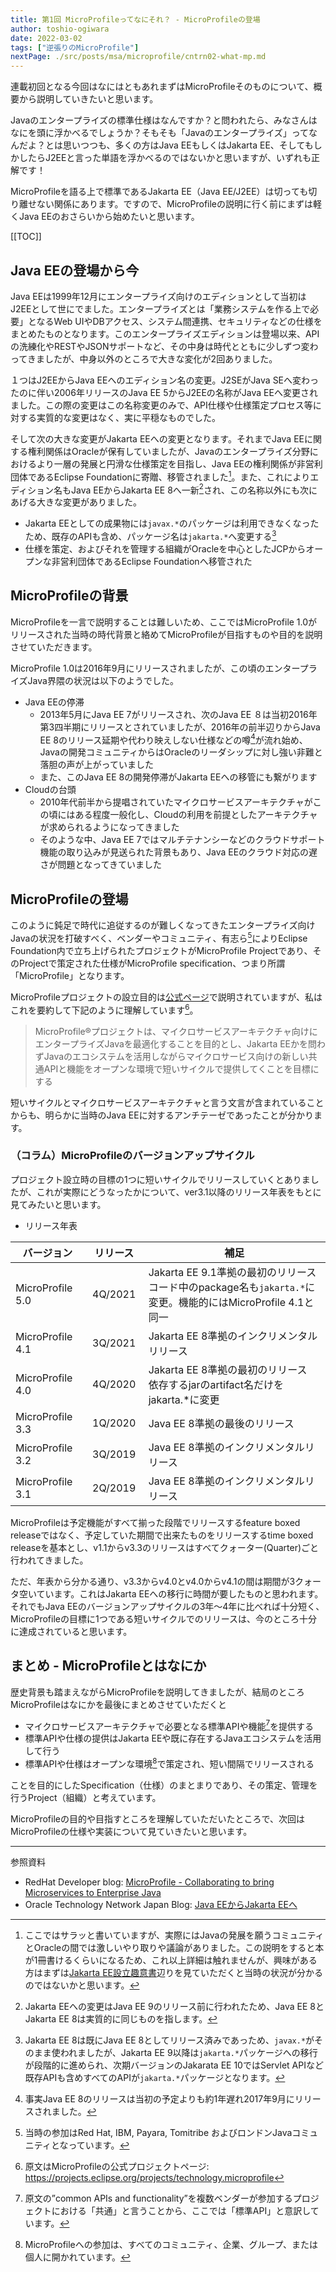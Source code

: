 ```yaml
---
title: 第1回 MicroProfileってなにそれ？ - MicroProfileの登場
author: toshio-ogiwara
date: 2022-03-02
tags: ["逆張りのMicroProfile"]
nextPage: ./src/posts/msa/microprofile/cntrn02-what-mp.md
---
```


連載初回となる今回はなにはともあれまずはMicroProfileそのものについて、概要から説明していきたいと思います。

Javaのエンタープライズの標準仕様はなんですか？と問われたら、みなさんはなにを頭に浮かべるでしょうか？そもそも「Javaのエンタープライズ」ってなんだよ？とは思いつつも、多くの方はJava EEもしくはJakarta EE、そしてもしかしたらJ2EEと言った単語を浮かべるのではないかと思いますが、いずれも正解です！

MicroProfileを語る上で標準であるJakarta EE（Java EE/J2EE）は切っても切り離せない関係にあります。ですので、MicroProfileの説明に行く前にまずは軽くJava EEのおさらいから始めたいと思います。

[[TOC]]

## Java EEの登場から今

Java EEは1999年12月にエンタープライズ向けのエディションとして当初はJ2EEとして世にでました。エンタープライズとは「業務システムを作る上で必要」となるWeb UIやDBアクセス、システム間連携、セキュリティなどの仕様をまとめたものとなります。このエンタープライズエディションは登場以来、APIの洗練化やRESTやJSONサポートなど、その中身は時代とともに少しずつ変わってきましたが、中身以外のところで大きな変化が2回ありました。

１つはJ2EEからJava EEへのエディション名の変更。J2SEがJava SEへ変わったのに伴い2006年リリースのJava EE 5からJ2EEの名称がJava EEへ変更されました。この際の変更はこの名称変更のみで、API仕様や仕様策定プロセス等に対する実質的な変更はなく、実に平穏なものでした。

そして次の大きな変更がJakarta EEへの変更となります。それまでJava EEに関する権利関係はOracleが保有していましたが、Javaのエンタープライズ分野におけるより一層の発展と円滑な仕様策定を目指し、Java EEの権利関係が非営利団体であるEclipse Foundationに寄贈、移管されました[^1]。また、これによりエディション名もJava EEからJakarta EE 8へ一新[^2]され、この名称以外にも次にあげる大きな変更がありました。

- Jakarta EEとしての成果物には`javax.*`のパッケージは利用できなくなったため、既存のAPIも含め、パッケージ名は`jakarta.*`へ変更する[^3]
- 仕様を策定、およびそれを管理する組織がOracleを中心としたJCPからオープンな非営利団体であるEclipse Foundationへ移管された


[^1]: ここではサラッと書いていますが、実際にはJavaの発展を願うコミュニティとOracleの間では激しいやり取りや議論がありました。この説明をすると本が1冊書けるくらいになるため、これ以上詳細は触れませんが、興味がある方はまずは[Jakarta EE設立趣意書](https://jakartaee-ambassadors.io/)辺りを見ていただくと当時の状況が分かるのではないかと思います。
[^2]: Jakarta EEへの変更はJava EE 9のリリース前に行われたため、Java EE 8とJakarta EE 8は実質的に同じものを指します。
[^3]: Jakarta EE 8は既にJava EE 8としてリリース済みであっため、`javax.*`がそのまま使われましたが、Jakarta EE 9以降は`jakarta.*`パッケージへの移行が段階的に進められ、次期バージョンのJakarata EE 10ではServlet APIなど既存APIも含めすべてのAPIが`jakarta.*`パッケージとなります。


## MicroProfileの背景

MicroProfileを一言で説明することは難しいため、ここではMicroProfile 1.0がリリースされた当時の時代背景と絡めてMicroProfileが目指すものや目的を説明させていただきます。

MicroProfile 1.0は2016年9月にリリースされましたが、この頃のエンタープライズJava界隈の状況は以下のようでした。

- Java EEの停滞
  - 2013年5月にJava EE 7がリリースされ、次のJava EE ８は当初2016年第3四半期にリリースとされていましたが、2016年の前半辺りからJava EE 8のリリース延期や代わり映えしない仕様などの噂[^4]が流れ始め、Javaの開発コミュニティからはOracleのリーダシップに対し強い非難と落胆の声が上がっていました
  - また、このJava EE 8の開発停滞がJakarta EEへの移管にも繋がります
- Cloudの台頭
  - 2010年代前半から提唱されていたマイクロサービスアーキテクチャがこの頃にはある程度一般化し、Cloudの利用を前提としたアーキテクチャが求められるようになってきました
  - そのような中、Java EE 7ではマルチテナンシーなどのクラウドサポート機能の取り込みが見送られた背景もあり、Java EEのクラウド対応の遅さが問題となってきていました

[^4]: 事実Java EE 8のリリースは当初の予定よりも約1年遅れ2017年9月にリリースされました。


## MicroProfileの登場

このように鈍足で時代に追従するのが難しくなってきたエンタープライズ向けJavaの状況を打破すべく、ベンダーやコミュニティ、有志ら[^5]によりEclipse Foundation内で立ち上げられたプロジェクトがMicroProfile Projectであり、そのProjectで策定された仕様がMicroProfile specification、つまり所謂「MicroProfile」となります。

MicroProfileプロジェクトの設立目的は[公式ページ](https://projects.eclipse.org/projects/technology.microprofile)で説明されていますが、私はこれを要約して下記のように理解しています[^6]。

> MicroProfile®プロジェクトは、マイクロサービスアーキテクチャ向けにエンタープライズJavaを最適化することを目的とし、Jakarta EEかを問わずJavaのエコシステムを活用しながらマイクロサービス向けの新しい共通APIと機能をオープンな環境で短いサイクルで提供してくことを目標にする

短いサイクルとマイクロサービスアーキテクチャと言う文言が含まれていることからも、明らかに当時のJava EEに対するアンチテーゼであったことが分かります。


[^5]: 当時の参加はRed Hat, IBM, Payara, Tomitribe およびロンドンJavaコミュニティとなっています。
[^6]: 原文はMicroProfileの公式プロジェクトページ: <https://projects.eclipse.org/projects/technology.microprofile>


### （コラム）MicroProfileのバージョンアップサイクル

プロジェクト設立時の目標の1つに短いサイクルでリリースしていくとありましたが、これが実際にどうなったかについて、ver3.1以降のリリース年表をもとに見てみたいと思います。

- リリース年表

| バージョン | リリース | 補足 |
| - | :-: | - |
|MicroProfile 5.0 | &nbsp;4Q/2021&nbsp; | Jakarta EE 9.1準拠の最初のリリース<br/>コード中のpackage名も`jakarta.*`に変更。機能的にはMicroProfile 4.1と同一|
|MicroProfile 4.1 | 3Q/2021 | Jakarta EE 8準拠のインクリメンタルリリース |
|MicroProfile 4.0 | 4Q/2020 | Jakarta EE 8準拠の最初のリリース<br/>依存するjarのartifact名だけをjakarta.*に変更 |
| MicroProfile 3.3 | 1Q/2020 | Java EE 8準拠の最後のリリース |
| MicroProfile 3.2 | 3Q/2019 | Java EE 8準拠のインクリメンタルリリース |
| MicroProfile 3.1 | 2Q/2019 | Java EE 8準拠のインクリメンタルリリース |


MicroProfileは予定機能がすべて揃った段階でリリースするfeature boxed releaseではなく、予定していた期間で出来たものをリリースするtime boxed releaseを基本とし、v1.1からv3.3のリリースはすべてクォーター(Quarter)ごと行われてきました。

ただ、年表から分かる通り、v3.3からv4.0とv4.0からv4.1の間は期間が3クォータ空いています。これはJakarta EEへの移行に時間が要したものと思われます。それでもJava EEのバージョンアップサイクルの3年～4年に比べれば十分短く、MicroProfileの目標に1つである短いサイクルでのリリースは、今のところ十分に達成されていると思います。

## まとめ - MicroProfileとはなにか

歴史背景も踏まえながらMicroProfileを説明してきましたが、結局のところMicroProfileはなにかを最後にまとめさせていただくと

- マイクロサービスアーキテクチャで必要となる標準APIや機能[^7]を提供する
- 標準APIや仕様の提供はJakarta EEや既に存在するJavaエコシステムを活用して行う
- 標準APIや仕様はオープンな環境[^8]で策定され、短い間隔でリリースされる

ことを目的にしたSpecification（仕様）のまとまりであり、その策定、管理を行うProject（組織）と考えています。

MicroProfileの目的や目指すところを理解していただいたところで、次回はMicroProfileの仕様や実装について見ていきたいと思います。

[^7]: 原文の”common APIs and functionality”を複数ベンダーが参加するプロジェクトにおける「共通」と言うことから、ここでは「標準API」と意訳しています。
[^8]: MicroProfileへの参加は、すべてのコミュニティ、企業、グループ、または個人に開かれています。

---
参照資料

- RedHat Developer blog: [MicroProfile - Collaborating to bring Microservices to Enterprise Java](https://developers.redhat.com/blog/2016/06/27/microprofile-collaborating-to-bring-microservices-to-enterprise-java)
- Oracle Technology Network Japan Blog: [Java EEからJakarta EEへ](https://blogs.oracle.com/otnjp/post/transition-from-java-ee-to-jakarta-ee-ja)
